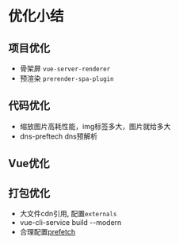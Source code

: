 # 优化小结

## 项目优化

- 骨架屏 `vue-server-renderer`
- 预渲染 `prerender-spa-plugin`


## 代码优化

- 缩放图片高耗性能，img标签多大，图片就给多大
- dns-preftech dns预解析



## Vue优化



## 打包优化

- 大文件cdn引用, 配置`externals`
- vue-cli-service build --modern 
- 合理配置[prefetch](https://cli.vuejs.org/zh/guide/html-and-static-assets.html#prefetch)
